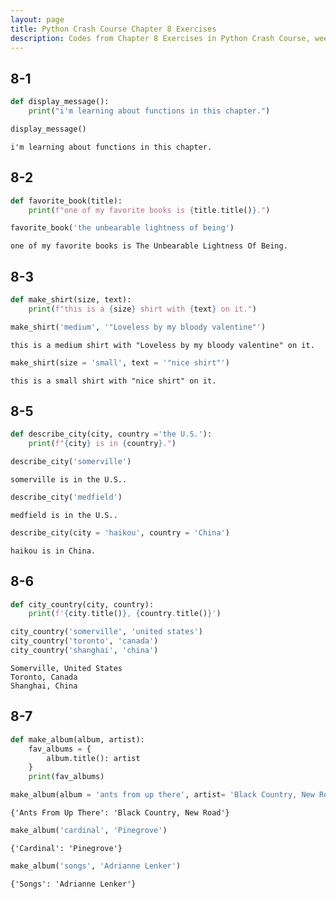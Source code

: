 ```yaml
---
layout: page
title: Python Crash Course Chapter 8 Exercises
description: Codes from Chapter 8 Exercises in Python Crash Course, week 7. 
---
```


## 8-1


```python
def display_message():
    print("i'm learning about functions in this chapter.")
```


```python
display_message()
```

    i'm learning about functions in this chapter.
    

## 8-2


```python
def favorite_book(title):
    print(f"one of my favorite books is {title.title()}.")
```


```python
favorite_book('the unbearable lightness of being')
```

    one of my favorite books is The Unbearable Lightness Of Being.
    

## 8-3


```python
def make_shirt(size, text):
    print(f"this is a {size} shirt with {text} on it.")
```


```python
make_shirt('medium', '"Loveless by my bloody valentine"')
```

    this is a medium shirt with "Loveless by my bloody valentine" on it.
    


```python
make_shirt(size = 'small', text = '"nice shirt"')
```

    this is a small shirt with "nice shirt" on it.
    

## 8-5


```python
def describe_city(city, country ='the U.S.'):
    print(f"{city} is in {country}.")
```


```python
describe_city('somerville')
```

    somerville is in the U.S..
    


```python
describe_city('medfield')
```

    medfield is in the U.S..
    


```python
describe_city(city = 'haikou', country = 'China')
```

    haikou is in China.
    

## 8-6


```python
def city_country(city, country):
    print(f'{city.title()}, {country.title()}')
```


```python
city_country('somerville', 'united states')
city_country('toronto', 'canada')
city_country('shanghai', 'china')
```

    Somerville, United States
    Toronto, Canada
    Shanghai, China
    

## 8-7


```python
def make_album(album, artist):
    fav_albums = {
        album.title(): artist
    }
    print(fav_albums)
```


```python
make_album(album = 'ants from up there', artist= 'Black Country, New Road')
```

    {'Ants From Up There': 'Black Country, New Road'}
    


```python
make_album('cardinal', 'Pinegrove')
```

    {'Cardinal': 'Pinegrove'}
    


```python
make_album('songs', 'Adrianne Lenker')
```

    {'Songs': 'Adrianne Lenker'}
    


```python

```
